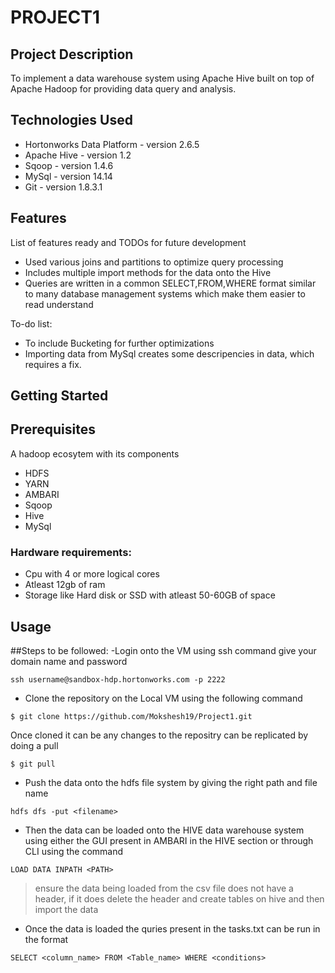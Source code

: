 # PROJECT1

## Project Description

To implement a data warehouse system using Apache Hive built on top of Apache Hadoop for providing data query and analysis.

## Technologies Used

* Hortonworks Data Platform - version 2.6.5
* Apache Hive - version 1.2
* Sqoop - version 1.4.6
* MySql - version 14.14
* Git - version 1.8.3.1

## Features

List of features ready and TODOs for future development
* Used various joins and partitions to optimize query processing
* Includes multiple import methods for the data onto the Hive 
* Queries are written in a common SELECT,FROM,WHERE format similar to many database management systems which make them easier to read understand

To-do list:
* To include Bucketing for further optimizations
* Importing data from MySql creates some descripencies in data, which requires a fix.

## Getting Started
  
## Prerequisites
A hadoop ecosytem with its components 
- HDFS
- YARN
- AMBARI
- Sqoop
- Hive
- MySql
### Hardware requirements:
- Cpu with 4 or more logical cores
- Atleast 12gb of ram
- Storage like Hard disk or SSD with atleast 50-60GB of space

## Usage

##Steps to be followed:
-Login onto the VM using ssh command give your domain name and password
```
ssh username@sandbox-hdp.hortonworks.com -p 2222
```
- Clone the repository on the Local VM using the following command 
```
$ git clone https://github.com/Mokshesh19/Project1.git
```
Once cloned it can be any changes to the repositry can be replicated by doing a pull  
```
$ git pull
```
- Push the data onto the hdfs file system by giving the right path and file name
```
hdfs dfs -put <filename>
```
- Then the data can be loaded onto the HIVE data warehouse system using either the GUI present in AMBARI in the HIVE section or through CLI using the command
```
LOAD DATA INPATH <PATH>
```
> ensure the data being loaded from the csv file does not have a header, if it does delete the header and create tables on hive and then import the data

- Once the data is loaded the quries present in the tasks.txt can be run in the format
```
SELECT <column_name> FROM <Table_name> WHERE <conditions>
```


